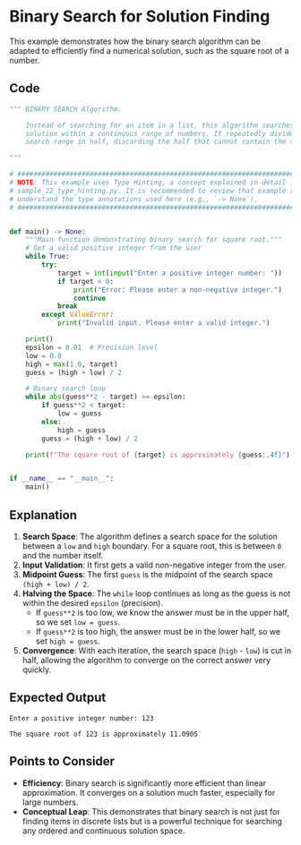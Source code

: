 # Binary Search for Solution Finding

This example demonstrates how the binary search algorithm can be adapted to efficiently find a numerical solution, such as the square root of a number.

## Code

```python
""" BINARY SEARCH Algorithm.

    Instead of searching for an item in a list, this algorithm searches for a
    solution within a continuous range of numbers. It repeatedly divides the
    search range in half, discarding the half that cannot contain the solution.

"""

# ############################################################################ #
# NOTE: This example uses Type Hinting, a concept explained in detail in      #
# sample_22_type_hinting.py. It is recommended to review that example to fully #
# understand the type annotations used here (e.g., `-> None`).                 #
# ############################################################################ #


def main() -> None:
    """Main function demonstrating binary search for square root."""
    # Get a valid positive integer from the user
    while True:
        try:
            target = int(input("Enter a positive integer number: "))
            if target < 0:
                print("Error: Please enter a non-negative integer.")
                continue
            break
        except ValueError:
            print("Invalid input. Please enter a valid integer.")

    print()
    epsilon = 0.01  # Precision level
    low = 0.0
    high = max(1.0, target)
    guess = (high + low) / 2

    # Binary search loop
    while abs(guess**2 - target) >= epsilon:
        if guess**2 < target:
            low = guess
        else:
            high = guess
        guess = (high + low) / 2

    print(f"The square root of {target} is approximately {guess:.4f}")


if __name__ == "__main__":
    main()
```

## Explanation

1.  **Search Space**: The algorithm defines a search space for the solution between a `low` and `high` boundary. For a square root, this is between `0` and the number itself.
2.  **Input Validation**: It first gets a valid non-negative integer from the user.
3.  **Midpoint Guess**: The first `guess` is the midpoint of the search space `(high + low) / 2`.
4.  **Halving the Space**: The `while` loop continues as long as the guess is not within the desired `epsilon` (precision).
    - If `guess**2` is too low, we know the answer must be in the upper half, so we set `low = guess`.
    - If `guess**2` is too high, the answer must be in the lower half, so we set `high = guess`.
5.  **Convergence**: With each iteration, the search space (`high` - `low`) is cut in half, allowing the algorithm to converge on the correct answer very quickly.

## Expected Output

```
Enter a positive integer number: 123

The square root of 123 is approximately 11.0905
```

## Points to Consider

- **Efficiency**: Binary search is significantly more efficient than linear approximation. It converges on a solution much faster, especially for large numbers.
- **Conceptual Leap**: This demonstrates that binary search is not just for finding items in discrete lists but is a powerful technique for searching any ordered and continuous solution space.
